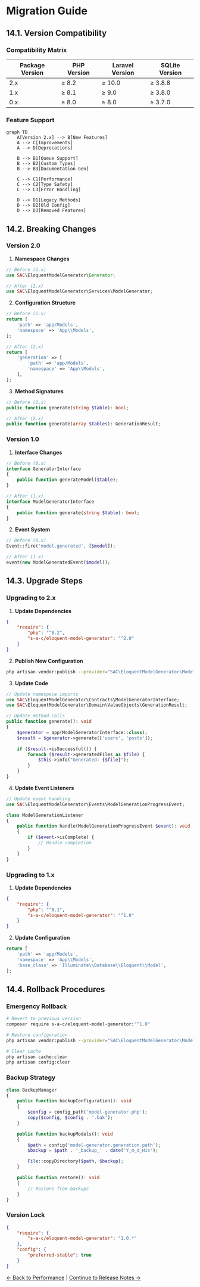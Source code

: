 # Migration Guide

## 14.1. Version Compatibility

### Compatibility Matrix

| Package Version | PHP Version | Laravel Version | SQLite Version |
|----------------|-------------|-----------------|----------------|
| 2.x            | ≥ 8.2       | ≥ 10.0         | ≥ 3.8.8       |
| 1.x            | ≥ 8.1       | ≥ 9.0          | ≥ 3.8.0       |
| 0.x            | ≥ 8.0       | ≥ 8.0          | ≥ 3.7.0       |

### Feature Support

```mermaid
graph TD
    A[Version 2.x] --> B[New Features]
    A --> C[Improvements]
    A --> D[Deprecations]

    B --> B1[Queue Support]
    B --> B2[Custom Types]
    B --> B3[Documentation Gen]

    C --> C1[Performance]
    C --> C2[Type Safety]
    C --> C3[Error Handling]

    D --> D1[Legacy Methods]
    D --> D2[Old Config]
    D --> D3[Removed Features]
```

## 14.2. Breaking Changes

### Version 2.0

1. **Namespace Changes**

```php
// Before (1.x)
use SAC\EloquentModelGenerator\Generator;

// After (2.x)
use SAC\EloquentModelGenerator\Services\ModelGenerator;
```

2. **Configuration Structure**

```php
// Before (1.x)
return [
    'path' => 'app/Models',
    'namespace' => 'App\\Models',
];

// After (2.x)
return [
    'generation' => [
        'path' => 'app/Models',
        'namespace' => 'App\\Models',
    ],
];
```

3. **Method Signatures**

```php
// Before (1.x)
public function generate(string $table): bool;

// After (2.x)
public function generate(array $tables): GenerationResult;
```

### Version 1.0

1. **Interface Changes**

```php
// Before (0.x)
interface GeneratorInterface
{
    public function generateModel($table);
}

// After (1.x)
interface ModelGeneratorInterface
{
    public function generate(string $table): bool;
}
```

2. **Event System**

```php
// Before (0.x)
Event::fire('model.generated', [$model]);

// After (1.x)
event(new ModelGeneratedEvent($model));
```

## 14.3. Upgrade Steps

### Upgrading to 2.x

1. **Update Dependencies**

```json
{
    "require": {
        "php": "^8.2",
        "s-a-c/eloquent-model-generator": "^2.0"
    }
}
```

2. **Publish New Configuration**

```bash
php artisan vendor:publish --provider="SAC\EloquentModelGenerator\ModelGeneratorServiceProvider" --tag="model-generator-config" --force
```

3. **Update Code**

```php
// Update namespace imports
use SAC\EloquentModelGenerator\Contracts\ModelGeneratorInterface;
use SAC\EloquentModelGenerator\Domain\ValueObjects\GenerationResult;

// Update method calls
public function generate(): void
{
    $generator = app(ModelGeneratorInterface::class);
    $result = $generator->generate(['users', 'posts']);

    if ($result->isSuccessful()) {
        foreach ($result->generatedFiles as $file) {
            $this->info("Generated: {$file}");
        }
    }
}
```

4. **Update Event Listeners**

```php
// Update event handling
use SAC\EloquentModelGenerator\Events\ModelGenerationProgressEvent;

class ModelGenerationListener
{
    public function handle(ModelGenerationProgressEvent $event): void
    {
        if ($event->isComplete) {
            // Handle completion
        }
    }
}
```

### Upgrading to 1.x

1. **Update Dependencies**

```json
{
    "require": {
        "php": "^8.1",
        "s-a-c/eloquent-model-generator": "^1.0"
    }
}
```

2. **Update Configuration**

```php
return [
    'path' => 'app/Models',
    'namespace' => 'App\\Models',
    'base_class' => 'Illuminate\\Database\\Eloquent\\Model',
];
```

## 14.4. Rollback Procedures

### Emergency Rollback

```bash
# Revert to previous version
composer require s-a-c/eloquent-model-generator:"^1.0"

# Restore configuration
php artisan vendor:publish --provider="SAC\EloquentModelGenerator\ModelGeneratorServiceProvider" --tag="model-generator-config" --force

# Clear cache
php artisan cache:clear
php artisan config:clear
```

### Backup Strategy

```php
class BackupManager
{
    public function backupConfiguration(): void
    {
        $config = config_path('model-generator.php');
        copy($config, $config . '.bak');
    }

    public function backupModels(): void
    {
        $path = config('model-generator.generation.path');
        $backup = $path . '_backup_' . date('Y_m_d_His');

        File::copyDirectory($path, $backup);
    }

    public function restore(): void
    {
        // Restore from backups
    }
}
```

### Version Lock

```json
{
    "require": {
        "s-a-c/eloquent-model-generator": "1.0.*"
    },
    "config": {
        "preferred-stable": true
    }
}
```

[← Back to Performance](./performance.md) | [Continue to Release Notes →](./release-notes.md)

